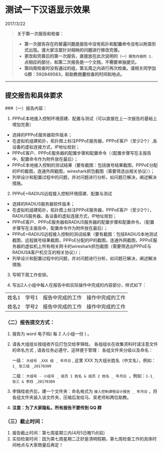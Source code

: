 # 测试一下汉语显示效果


2017/3/22



>  **关于第一次报告和检查：**
 
>  * **第一次报告存在的普遍问题是报告中没有拓扑和配置命令没有以附录形式出现。请大家注意针对相映的问题进行修改完善。**
> * **更改和完善后的第一次报告，直接放在此次说明的`（一）报告内容的 1. ` 点相应的部分，和第二次报告是一个文档，不需要单独提交。**
>  * **第四周检查时没有通过的组，第五周之内进行再次检查。请相关同学加Q群：592849583，和助教商量检查的时间和地点。**
 
***

## 提交报告和具体要求

###（一）报告内容：



1. PPPoE本地接入控制环境搭建、配置与测试（可以直接在上一次报告的基础上增加完善）
 * 选择的PPPoE服务器软件版本；
 * 在虚拟机组建拓扑，拓扑图上标注PPPoE服务器，PPPoE客户（至少2个）,各设备的虚拟连接方式，IP地址规划；
 * PPPoE客户、PPPoE服务器的配置步骤和配置命令（（配置步骤写在主报告中，配置命令作为附件放在最后）；
 * PPPoE本地接入控制的测试结果（要有截图：包括拨号结果截图，PPPoE分配的IP的截图，连通外网截图，wireshark抓包截图（需要筛选出相关协议））；
 * 列举设计和配置过程中的问题，并对问题进行分析，如问题已解决，阐述解决措施。
 
2. PPPoE+RADIUS远程接入控制环境搭建、配置与测试
 * 选择的RADIUS服务器软件版本；
 * 在虚拟机组建拓扑，拓扑图上标注PPPoE服务器，PPPoE客户（至少2个），RADIUS服务器。各设备的虚拟连接方式，IP地址规划；
 * PPPoE客户、PPPoE服务器和RADIUS服务器的配置步骤和配置命令。（配置步骤写在主报告中，配置命令作为附件放在最后）；
 * PPPoE+RADIUS远程接入控制的测试结果（要有截图：包括RADIUS本地测试截图，远程拨号结果截图，PPPoE分配的IP的截图，连通外网截图，PPPoE服务器的虚拟机上所有相关网卡的wireshark抓包截图（需要筛选出PPPoE与RADIUS&客户机交互的相关协议））；
 * 列举设计和配置过程中的问题，并对问题进行分析，如问题已解决，阐述解决措施.

3. 写明下周工作安排。

4. 写出2人小组中每人在报告中和实际操作中完成的内容部分，样式如下：

     
<table>
   <tr>
      <td>姓名1</td>
      <td>学号1</td>
      <td>报告中完成的工作</td>
      <td>操作中完成的工作</td>
   </tr>
   <tr>
      <td>姓名2</td>
      <td>学号2</td>
      <td>报告中完成的工作</td>
      <td>操作中完成的工作</td>
   </tr>
</table>


 


### （二）报告提交方式：

1.  报告为 word 电子档( 每 2 人小组一份 ) 。
2.  请各大组组长按组收齐后打包交给李锦桂。
各组组长在收集资料时请注意文件的命名方式 , 请各位务必遵守，这样便于管理： 各组文件夹分级以及命名：

	一级： `大组号 _XXX 组 _ 年月日` , 这里 XXX 为大组长姓名（中文名），例如：`1_ 张三组 _20170309`

	二级： `大组号 - 小组号 _ 组员 1 姓名 & 组员 2 姓名 _ 年月日 `，例如：`1-1_ 张三 & 李四 _20170309`

3.  李锦桂收齐后，建一个文件夹：命名格式为 `接入控制课程设计报告 _ 年月日` ，将各组文件夹装入该文件夹，压缩后发给马、吴老师和两位助教。

4.  **注意：为了大家隐私，所有报告不要传到 QQ 群**

### （三）截止时间：

1. 报告截止时间：第七周星期三内(4月5日晚11点前)
2. 实验检查时间：因为第七周星期二正好是清明假期，第七周检查工作的具体时间地点与大家商量后再定！

